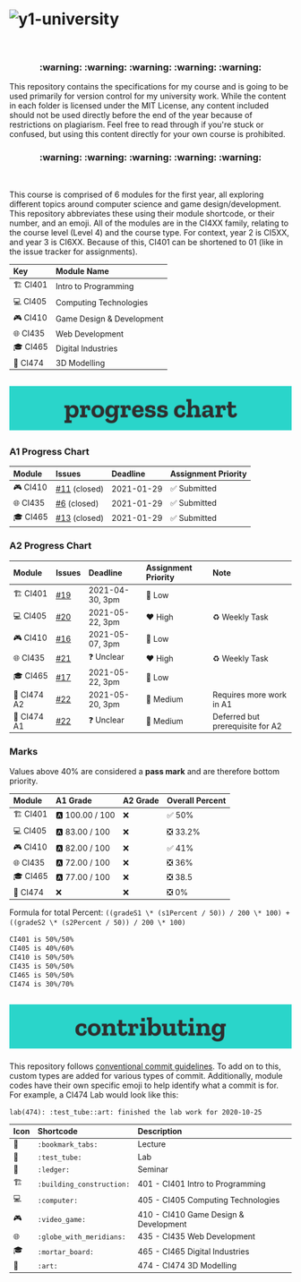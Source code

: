 # ![y1-university](.github/preview.png)

<br/>

<h3 align="center">
 :warning: :warning: :warning: :warning: :warning:
</h3>

This repository contains the specifications for my course and is going to be used primarily for version control for my university work. While the content in each folder is licensed under the MIT License, any content included should not be used directly before the end of the year because of restrictions on plagiarism. Feel free to read through if you're stuck or confused, but using this content directly for your own course is prohibited.

<h3 align="center">
 :warning: :warning: :warning: :warning: :warning:
</h3>

<br/>

This course is comprised of 6 modules for the first year, all exploring different topics around computer science and game design/development. This repository abbreviates these using their module shortcode, or their number, and an emoji. All of the modules are in the CI4XX family, relating to the course level (Level 4) and the course type. For context, year 2 is CI5XX, and year 3 is CI6XX. Because of this, CI401 can be shortened to 01 (like in the issue tracker for assignments).

| Key                           | Module Name               |
| :---------------------------- | :------------------------ |
| :building_construction: CI401 | Intro to Programming      |
| :computer: CI405              | Computing Technologies    |
| :video_game: CI410            | Game Design & Development |
| :globe_with_meridians: CI435  | Web Development           |
| :mortar_board: CI465          | Digital Industries        |
| :art: CI474                   | 3D Modelling              |

## ![Progress Chart](.github/progress-chart.png)

### A1 Progress Chart

| Module                       | Issues                                                                   | Deadline   | Assignment Priority          |
| :--------------------------- | :----------------------------------------------------------------------- | :--------- | :--------------------------- |
| :video_game: CI410           | [#11](https://github.com/summerysaturn/y1-university/issues/11) (closed) | 2021-01-29 | :white_check_mark: Submitted |
| :globe_with_meridians: CI435 | [#6](https://github.com/summerysaturn/y1-university/issues/6) (closed)   | 2021-01-29 | :white_check_mark: Submitted |
| :mortar_board: CI465         | [#13](https://github.com/summerysaturn/y1-university/issues/13) (closed) | 2021-01-29 | :white_check_mark: Submitted |

### A2 Progress Chart

| Module                        | Issues                                                          | Deadline           | Assignment Priority   | Note                             |
| :---------------------------- | :-------------------------------------------------------------- | :----------------- | :-------------------- | :------------------------------- |
| :building_construction: CI401 | [#19](https://github.com/summerysaturn/y1-university/issues/19) | 2021-04-30, 3pm    | :green_heart: Low     |                                  |
| :computer: CI405              | [#20](https://github.com/summerysaturn/y1-university/issues/20) | 2021-05-22, 3pm    | :heart: High          | :recycle: Weekly Task            |
| :video_game: CI410            | [#16](https://github.com/summerysaturn/y1-university/issues/16) | 2021-05-07, 3pm    | :green_heart: Low     |                                  |
| :globe_with_meridians: CI435  | [#21](https://github.com/summerysaturn/y1-university/issues/21) | :question: Unclear | :heart: High          | :recycle: Weekly Task            |
| :mortar_board: CI465          | [#17](https://github.com/summerysaturn/y1-university/issues/17) | 2021-05-22, 3pm    | :green_heart: Low     |                                  |
| :art: CI474 A2                | [#22](https://github.com/summerysaturn/y1-university/issues/22) | 2021-05-20, 3pm    | :yellow_heart: Medium | Requires more work in A1         |
| :art: CI474 A1                | [#22](https://github.com/summerysaturn/y1-university/issues/22) | :question: Unclear | :yellow_heart: Medium | Deferred but prerequisite for A2 |

### Marks

Values above 40% are considered a **pass mark** and are therefore bottom priority.

| Module                        | A1 Grade         | A2 Grade | Overall Percent                     |
| :---------------------------- | :--------------- | :------- | :---------------------------------- |
| :building_construction: CI401 | :a: 100.00 / 100 | :x:      | :white_check_mark: 50%              |
| :computer: CI405              | :a: 83.00 / 100  | :x:      | :negative_squared_cross_mark: 33.2% |
| :video_game: CI410            | :a: 82.00 / 100  | :x:      | :white_check_mark: 41%              |
| :globe_with_meridians: CI435  | :a: 72.00 / 100  | :x:      | :negative_squared_cross_mark: 36%   |
| :mortar_board: CI465          | :a: 77.00 / 100  | :x:      | :negative_squared_cross_mark: 38.5  |
| :art: CI474                   | :x:              | :x:      | :negative_squared_cross_mark: 0%    |

Formula for total Percent: `((gradeS1 \* (s1Percent / 50)) / 200 \* 100) + ((gradeS2 \* (s2Percent / 50)) / 200 \* 100)`

```plaintext
CI401 is 50%/50%
CI405 is 40%/60%
CI410 is 50%/50%
CI435 is 50%/50%
CI465 is 50%/50%
CI474 is 30%/70%
```

## ![Contributing](.github/contributing.png)

This repository follows [conventional commit guidelines](https://www.conventionalcommits.org/en/v1.0.0/). To add on to this, custom types are added for various types of commit. Additionally, module codes have their own specific emoji to help identify what a commit is for. For example, a CI474 Lab would look like this:

```plaintext
lab(474): :test_tube::art: finished the lab work for 2020-10-25
```

| Icon                    | Shortcode                 | Description                           |
| :---------------------- | :------------------------ | :------------------------------------ |
| :bookmark_tabs:         | `:bookmark_tabs:`         | Lecture                               |
| :test_tube:             | `:test_tube:`             | Lab                                   |
| :ledger:                | `:ledger:`                | Seminar                               |
| :building_construction: | `:building_construction:` | 401 - CI401 Intro to Programming      |
| :computer:              | `:computer:`              | 405 - CI405 Computing Technologies    |
| :video_game:            | `:video_game:`            | 410 - CI410 Game Design & Development |
| :globe_with_meridians:  | `:globe_with_meridians:`  | 435 - CI435 Web Development           |
| :mortar_board:          | `:mortar_board:`          | 465 - CI465 Digital Industries        |
| :art:                   | `:art:`                   | 474 - CI474 3D Modelling              |
